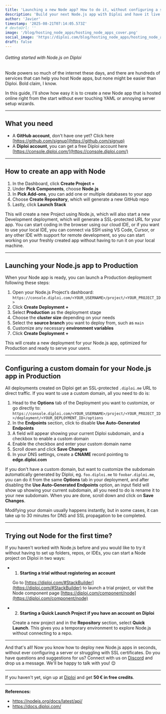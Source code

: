 ```yaml
---
title: 'Launching a new Node app? How to do it, without configuring a server'
description: 'Build your next Node.js app with Diploi and have it live right away'
author: 'Javier'
timestamp: '2025-08-21T07:14:05.573Z'
# devtoUrl: ''
image: '/blog/hosting_node_apps/hosting_node_apps_cover.png'
social_image: 'https://diploi.com/blog/hosting_node_apps/hosting_node_apps_og.png'
draft: false
---
```


###### Getting started with Node.js on Diploi

Node powers so much of the internet these days, and there are hundreds of services that can help you host Node apps, but none might be easier than Diploi. Bold claim, I know.

In this guide, I'll show how easy it is to create a new Node app that is hosted online right from the start without ever touching YAML or annoying server setup wizards.

---

## What you need

* A **GitHub account**, don't have one yet? Click here [https://github.com/signup](https://github.com/signup)
* A **Diploi account**, you can get a free Diploi account here [https://console.diploi.com/](https://console.diploi.com/)

---

## How to create an app with Node

1. In the Dashboard, click **Create Project +**
2. Under **Pick Components**, choose **Node.js**
3. In **Pick Add-ons**, you can add one or multiple databases to your app
4. Choose **Create Repository**, which will generate a new GitHub repo
5. Lastly, click **Launch Stack**

This will create a new Project using Node.js, which will also start a new Development deployment, which will generate a SSL-protected URL for your app. You can start coding in the browser using our cloud IDE, or if you want to use your local IDE, you can connect via SSH using VS Code, Cursor, or any other IDE with support for remote development, so you can start working on your freshly created app without having to run it on your local machine.

---

## Launching your Node.js app to Production

When your Node app is ready, you can launch a Production deployment following these steps:

1. Open your Node.js Project’s dashboard:
   `https://console.diploi.com/<YOUR_USERNAME>/project/<YOUR_PROJECT_ID>`
2. Click **Create Deployment +**
3. Select **Production** as the deployment stage
4. Choose the **cluster size** depending on your needs
5. Select the **source branch** you want to deploy from, such as `main`
6. Customize any necessary **environment variables**
7. Click **Create Deployment +**

This will create a new deployment for your Node.js app, optimized for Production and ready to serve your users.

---

## Configuring a custom domain for your Node.js app in Production

All deployments created on Diploi get an SSL-protected `.diploi.me` URL to direct traffic. If you want to use a custom domain, all you need to do is:

1. Head to the **Options** tab of the Deployment you want to customize, or go directly to:
   `https://console.diploi.com/<YOUR_USERNAME>/project/<YOUR_PROJECT_ID>/deployment/<YOUR_DEPLOYMENT_ID>/options`
2. In the **Endpoints** section, click to disable **Use Auto‑Generated Endpoints**
3. A field will appear showing your current Diploi subdomain, and a checkbox to enable a custom domain
4. Enable the checkbox and enter your custom domain name
5. Scroll down and click **Save Changes**
6. In your DNS settings, create a **CNAME** record pointing to **edge.diploi.com**

If you don't have a custom domain, but want to customize the subdomain automatically generated by Diploi, eg. `foo.diploi.me` to `foobar.diploi.me`, you can do it from the same **Options** tab in your deployment, and after disabling the **Use Auto‑Generated Endpoints** option, an input field will show up showing your current subdomain, all you need to do is rename it to your new subdomain. When you are done, scroll down and click on **Save Changes**.

Modifying your domain usually happens instantly, but in some cases, it can take up to 30 minutes for DNS and SSL propagation to be completed.

---

## Trying out Node for the first time?

If you haven't worked with Node.js before and you would like to try it without having to set up folders, repos, or IDEs, you can start a Node project on Diploi in two ways:

* 1) **Starting a trial without registering an account**

  Go to [https://diploi.com/#StackBuilder](https://diploi.com/#StackBuilder) to launch a trial project, or visit the Node component page [https://diploi.com/component/node](https://diploi.com/component/node)

* 2) **Starting a Quick Launch Project if you have an account on Diploi**

  Create a new project and in the **Repository** section, select **Quick Launch**. This gives you a temporary environment to explore Node.js without connecting to a repo.

---

And that's all! Now you know how to deploy new Node.js apps in seconds, without ever configuring a server or struggling with SSL certificates. Do you have questions and suggestions for us? Connect with us on [Discord](https://discord.gg/vvgQxVjC8G) and drop us a message. We'll be happy to talk with you! 😌

---

If you haven't yet, sign up at [Diploi](https://diploi.com/) and get **50 € in free credits**.

---

**References:**

- https://nodejs.org/docs/latest/api/
- https://docs.diploi.com/
